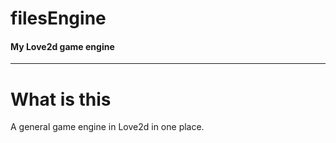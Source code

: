 # filesEngine
#### My Love2d game engine
---

# What is this
A general game engine in Love2d in one place.
